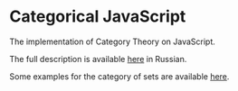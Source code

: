 Categorical JavaScript
=======

The implementation of Category Theory on JavaScript.

The full description is available [here](https://habrahabr.ru/company/cit/blog/313254/) in Russian.

Some examples for the category of sets are available [here](https://aresekb.github.io/categoricaljs/Set.html).
